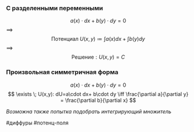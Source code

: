 ### С разделенными переменными

$$
a(x)\cdot dx + b(y)\cdot dy=0
$$
$\implies$
$$
\text{Потенциал } U(x,y) \coloneqq \int a(x)dx + \int b(y)dy
$$
$\implies$
$$
\text{Решение}: U(x,y)=C
$$

### Произвольная симметричная форма

$$
a(x)\cdot dx + b(y)\cdot dy=0$$
$$
\exists \; U(x,y): dU=a\cdot dx+ b\cdot dy \iff \frac{\partial a}{\partial y} = \frac{\partial b}{\partial x}
$$

*Возможна также попытка подобрать интегрирующий множитель*

#диффуры #потенц-поля
